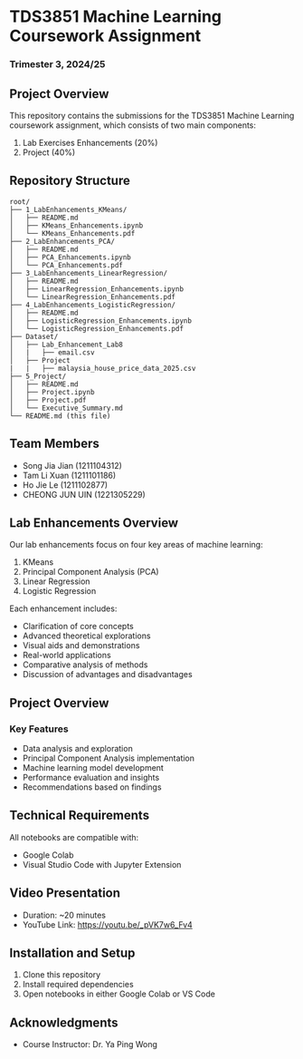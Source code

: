 # TDS3851 Machine Learning Coursework Assignment
### Trimester 3, 2024/25

## Project Overview
This repository contains the submissions for the TDS3851 Machine Learning coursework assignment, which consists of two main components:
1. Lab Exercises Enhancements (20%)
2. Project (40%)

## Repository Structure
```
root/
├── 1_LabEnhancements_KMeans/
│   ├── README.md
│   ├── KMeans_Enhancements.ipynb
│   └── KMeans_Enhancements.pdf
├── 2_LabEnhancements_PCA/
│   ├── README.md
│   ├── PCA_Enhancements.ipynb
│   └── PCA_Enhancements.pdf
├── 3_LabEnhancements_LinearRegression/
│   ├── README.md
│   ├── LinearRegression_Enhancements.ipynb
│   └── LinearRegression_Enhancements.pdf
├── 4_LabEnhancements_LogisticRegression/
│   ├── README.md
│   ├── LogisticRegression_Enhancements.ipynb
│   └── LogisticRegression_Enhancements.pdf
├── Dataset/
│   ├── Lab_Enhancement_Lab8
│   |   ├── email.csv
│   ├── Project
|   |   ├── malaysia_house_price_data_2025.csv
├── 5_Project/
│   ├── README.md
│   ├── Project.ipynb
│   ├── Project.pdf
│   └── Executive_Summary.md
└── README.md (this file)
```

## Team Members
- Song Jia Jian (1211104312)
- Tam Li Xuan (1211101186)
- Ho Jie Le (1211102877)
- CHEONG JUN UIN (1221305229)

## Lab Enhancements Overview
Our lab enhancements focus on four key areas of machine learning:
1. KMeans
2. Principal Component Analysis (PCA)
3. Linear Regression
4. Logistic Regression


Each enhancement includes:
- Clarification of core concepts
- Advanced theoretical explorations
- Visual aids and demonstrations
- Real-world applications
- Comparative analysis of methods
- Discussion of advantages and disadvantages

## Project Overview

### Key Features
- Data analysis and exploration
- Principal Component Analysis implementation
- Machine learning model development
- Performance evaluation and insights
- Recommendations based on findings

## Technical Requirements
All notebooks are compatible with:
- Google Colab
- Visual Studio Code with Jupyter Extension

## Video Presentation
- Duration: ~20 minutes
- YouTube Link: https://youtu.be/_pVK7w6_Fv4

## Installation and Setup
1. Clone this repository
2. Install required dependencies
3. Open notebooks in either Google Colab or VS Code


## Acknowledgments
- Course Instructor: Dr. Ya Ping Wong
